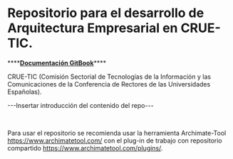 # Repositorio para el desarrollo de Arquitectura Empresarial en CRUE-TIC.

\*\*\*\*[**Documentación GitBook**](https://crue-tic-ae.gitbook.io/crue-tic-ae/)\*\*\*\*


​CRUE-TIC (Comisión Sectorial de Tecnologías de la Información y las Comunicaciones de la Conferencia de Rectores de las Universidades Españolas).

---Insertar introducción del contenido del repo---

​

Para usar el repositorio se recomienda usar la herramienta Archimate-Tool https://www.archimatetool.com/ con el plug-in de trabajo con repositorio compartido https://www.archimatetool.com/plugins/.
